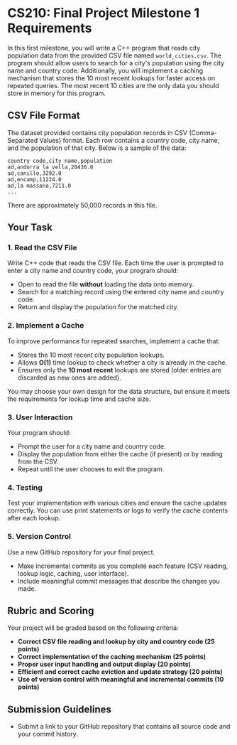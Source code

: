# CS210: Final Project Milestone 1 Requirements

In this first milestone, you will write a C++ program that reads city population data from the provided CSV file named `world_cities.csv`. The program should allow users to search for a city's population using the city name and country code. Additionally, you will implement a caching mechanism that stores the 10 most recent lookups for faster access on repeated queries. The most recent 10 cities are the only data you should store in memory for this program. 

## CSV File Format

The dataset provided contains city population records in CSV (Comma-Separated Values) format. Each row contains a country code, city name, and the population of that city. Below is a sample of the data:

```
country code,city name,population
ad,andorra la vella,20430.0
ad,canillo,3292.0
ad,encamp,11224.0
ad,la massana,7211.0
...
```

There are approximately 50,000 records in this file.

## Your Task

### 1. Read the CSV File
Write C++ code that reads the CSV file. Each time the user is prompted to enter a city name and country code, your program should:
- Open to read the file **without** loading the data onto memory.
- Search for a matching record using the entered city name and country code.
- Return and display the population for the matched city.

### 2. Implement a Cache
To improve performance for repeated searches, implement a cache that:
- Stores the 10 most recent city population lookups.
- Allows **O(1)** time lookup to check whether a city is already in the cache.
- Ensures only the **10 most recent** lookups are stored (older entries are discarded as new ones are added).

You may choose your own design for the data structure, but ensure it meets the requirements for lookup time and cache size.

### 3. User Interaction
Your program should:
- Prompt the user for a city name and country code.
- Display the population from either the cache (if present) or by reading from the CSV.
- Repeat until the user chooses to exit the program.

### 4. Testing
Test your implementation with various cities and ensure the cache updates correctly. You can use print statements or logs to verify the cache contents after each lookup.

### 5. Version Control
Use a new GitHub repository for your final project.
- Make incremental commits as you complete each feature (CSV reading, lookup logic, caching, user interface).
- Include meaningful commit messages that describe the changes you made.

## Rubric and Scoring

Your project will be graded based on the following criteria:

- **Correct CSV file reading and lookup by city and country code (25 points)**
- **Correct implementation of the caching mechanism (25 points)**
- **Proper user input handling and output display (20 points)**
- **Efficient and correct cache eviction and update strategy (20 points)**
- **Use of version control with meaningful and incremental commits (10 points)**

## Submission Guidelines

- Submit a link to your GitHub repository that contains all source code and your commit history.

